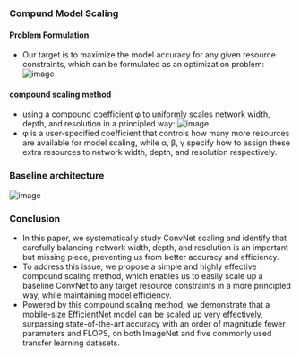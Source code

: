 ### Compund Model Scaling
#### Problem Formulation
- Our target is to maximize the model accuracy for any given resource constraints, which can be formulated as an optimization problem:  
![image](https://user-images.githubusercontent.com/65876994/110277745-44b23700-8019-11eb-8f16-77637aea7c45.png)

#### compound scaling method
- using a compound coefficient φ to uniformly scales network width, depth, and resolution in a principled way:
![image](https://user-images.githubusercontent.com/65876994/110277763-4b40ae80-8019-11eb-8a32-d3a280bbfff5.png)
- φ is a user-specified coefficient that controls how many more resources are available for model scaling, while α, β, γ specify how to assign these extra resources to network width, depth, and resolution respectively.

### Baseline architecture
![image](https://user-images.githubusercontent.com/65876994/110278122-fbaeb280-8019-11eb-9016-831859832cbd.png)

### Conclusion
- In this paper, we systematically study ConvNet scaling and identify that carefully balancing network width, depth, and resolution is an important but missing piece, preventing us
from better accuracy and efficiency. 
- To address this issue, we propose a simple and highly effective compound scaling method, which enables us to easily scale up a baseline ConvNet to any target resource constraints in a more principled
way, while maintaining model efficiency. 
- Powered by this compound scaling method, we demonstrate that a mobile-size EfficientNet model can be scaled up very effectively, surpassing state-of-the-art accuracy with an order of magnitude fewer parameters and FLOPS, on both ImageNet and five commonly used transfer learning datasets.
